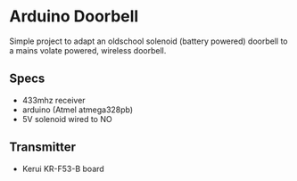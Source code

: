 # Arduino Doorbell
Simple project to adapt an oldschool solenoid (battery powered) doorbell to a mains volate powered, wireless doorbell.

## Specs
- 433mhz receiver
- arduino (Atmel atmega328pb)
- 5V solenoid wired to NO

## Transmitter
- Kerui KR-F53-B board

